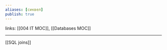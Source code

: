 ```yaml
---
aliases: [сиквел]
publish: true
---
```

links: [[004 IT MOC]], [[Databases MOC]]

---

[[SQL joins]]
